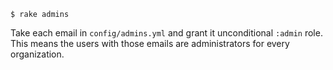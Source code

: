 ```
$ rake admins
```

Take each email in `config/admins.yml` and grant it unconditional `:admin` role. This means the users with those emails are administrators for every organization.